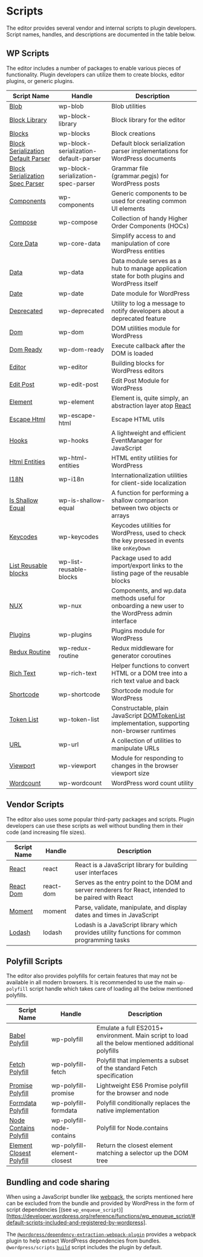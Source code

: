 # Scripts

The editor provides several vendor and internal scripts to plugin developers. Script names, handles, and descriptions are documented in the table below.

## WP Scripts

The editor includes a number of packages to enable various pieces of functionality. Plugin developers can utilize them to create blocks, editor plugins, or generic plugins.

| Script Name | Handle | Description |
|-------------|--------|-------------|
| [Blob](/packages/blob/README.md) | wp-blob | Blob utilities |
| [Block Library](/packages/block-library/README.md) | wp-block-library | Block library for the editor |
| [Blocks](/packages/blocks/README.md) | wp-blocks | Block creations |
| [Block Serialization Default Parser](/packages/block-serialization-default-parser/README.md) | wp-block-serialization-default-parser | Default block serialization parser implementations for WordPress documents |
| [Block Serialization Spec Parser](/packages/block-serialization-spec-parser/README.md) | wp-block-serialization-spec-parser | Grammar file (grammar.pegjs) for WordPress posts |
| [Components](/packages/components/README.md) | wp-components | Generic components to be used for creating common UI elements |
| [Compose](/packages/compose/README.md) | wp-compose | Collection of handy Higher Order Components (HOCs)  |
| [Core Data](/packages/core-data/README.md) | wp-core-data | Simplify access to and manipulation of core WordPress entities |
| [Data](/packages/data/README.md) | wp-data | Data module serves as a hub to manage application state for both plugins and WordPress itself |
| [Date](/packages/date/README.md) | wp-date | Date module for WordPress |
| [Deprecated](/packages/deprecated/README.md) | wp-deprecated | Utility to log a message to notify developers about a deprecated feature |
| [Dom](/packages/dom/README.md) | wp-dom | DOM utilities module for WordPress |
| [Dom Ready](/packages/dom-ready/README.md) | wp-dom-ready | Execute callback after the DOM is loaded |
| [Editor](/packages/editor/README.md) | wp-editor | Building blocks for WordPress editors |
| [Edit Post](/packages/edit-post/README.md) | wp-edit-post | Edit Post Module for WordPress |
| [Element](/packages/element/README.md) | wp-element |Element is, quite simply, an abstraction layer atop [React](https://reactjs.org/) |
| [Escape Html](/packages/escape-html/README.md) | wp-escape-html | Escape HTML utils |
| [Hooks](/packages/hooks/README.md) | wp-hooks | A lightweight and efficient EventManager for JavaScript |
| [Html Entities](/packages/html-entities/README.md) | wp-html-entities | HTML entity utilities for WordPress |
| [I18N](/packages/i18n/README.md) | wp-i18n | Internationalization utilities for client-side localization |
| [Is Shallow Equal](/packages/is-shallow-equal/README.md) | wp-is-shallow-equal | A function for performing a shallow comparison between two objects or arrays |
| [Keycodes](/packages/keycodes/README.md) | wp-keycodes | Keycodes utilities for WordPress, used to check the key pressed in events like `onKeyDown` |
| [List Reusable blocks](/packages/list-reusable-blocks/README.md) | wp-list-reusable-blocks | Package used to add import/export links to the listing page of the reusable blocks |
| [NUX](/packages/nux/README.md) | wp-nux | Components, and wp.data methods useful for onboarding a new user to the WordPress admin interface |
| [Plugins](/packages/plugins/README.md) | wp-plugins | Plugins module for WordPress |
| [Redux Routine](/packages/redux-routine/README.md) | wp-redux-routine | Redux middleware for generator coroutines |
| [Rich Text](/packages/rich-text/README.md) | wp-rich-text | Helper functions to convert HTML or a DOM tree into a rich text value and back |
| [Shortcode](/packages/shortcode/README.md) | wp-shortcode | Shortcode module for WordPress |
| [Token List](/packages/token-list/README.md) | wp-token-list | Constructable, plain JavaScript [DOMTokenList](https://developer.mozilla.org/en-US/docs/Web/API/DOMTokenList) implementation, supporting non-browser runtimes |
| [URL](/packages/url/README.md) | wp-url | A collection of utilities to manipulate URLs |
| [Viewport](/packages/viewport/README.md) | wp-viewport | Module for responding to changes in the browser viewport size |
| [Wordcount](/packages/wordcount/README.md) | wp-wordcount | WordPress word count utility |

## Vendor Scripts

The editor also uses some popular third-party packages and scripts. Plugin developers can use these scripts as well without bundling them in their code (and increasing file sizes).

| Script Name | Handle | Description |
|-------------|--------|-------------|
| [React](https://reactjs.org) | react  | React is a JavaScript library for building user interfaces |
| [React Dom](https://reactjs.org/docs/react-dom.html) | react-dom | Serves as the entry point to the DOM and server renderers for React, intended to be paired with React |
| [Moment](https://momentjs.com/) | moment| Parse, validate, manipulate, and display dates and times in JavaScript |
| [Lodash](https://lodash.com) | lodash| Lodash is a JavaScript library which provides utility functions for common programming tasks |

## Polyfill Scripts

The editor also provides polyfills for certain features that may not be available in all modern browsers.
It is recommended to use the main `wp-polyfill` script handle which takes care of loading all the below mentioned polyfills.

| Script Name | Handle | Description |
|-------------|--------|-------------|
| [Babel Polyfill](https://babeljs.io/docs/en/babel-polyfill) | wp-polyfill | Emulate a full ES2015+ environment. Main script to load all the below mentioned additional polyfills |
| [Fetch Polyfill](https://www.npmjs.com/package/whatwg-fetch) | wp-polyfill-fetch | Polyfill that implements a subset of the standard Fetch specification |
| [Promise Polyfill](https://www.npmjs.com/package/promise-polyfill) | wp-polyfill-promise| Lightweight ES6 Promise polyfill for the browser and node |
| [Formdata Polyfill](https://www.npmjs.com/package/formdata-polyfill) | wp-polyfill-formdata| Polyfill conditionally replaces the native implementation |
| [Node Contains Polyfill](https://polyfill.io) | wp-polyfill-node-contains |Polyfill for Node.contains |
| [Element Closest Polyfill](https://www.npmjs.com/package/element-closest) | wp-polyfill-element-closest| Return the closest element matching a selector up the DOM tree |

## Bundling and code sharing

When using a JavaScript bundler like [webpack](https://webpack.js.org/), the scripts mentioned here
can be excluded from the bundle and provided by WordPress in the form of script dependencies [(see
`wp_enqueue_script`)][https://developer.wordpress.org/reference/functions/wp_enqueue_script/#default-scripts-included-and-registered-by-wordpress].

The
[`@wordpress/dependency-extraction-webpack-plugin`](https://github.com/WordPress/gutenberg/tree/master/packages/dependency-extraction-webpack-plugin)
provides a webpack plugin to help extract WordPress dependencies from bundles. `@wordpress/scripts`
[`build`](https://github.com/WordPress/gutenberg/tree/master/packages/scripts#build) script includes
the plugin by default.
